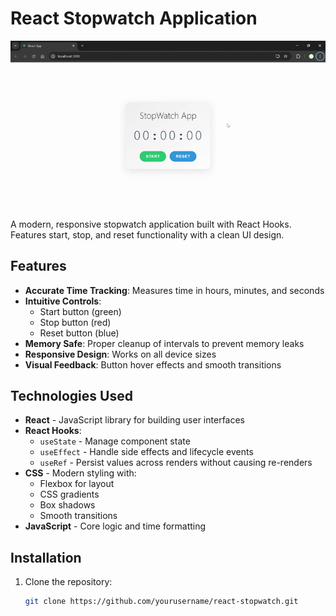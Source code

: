# React Stopwatch Application

![Stopwatch Demo](./src/assets/React-Stop-Watch-App.gif)

A modern, responsive stopwatch application built with React Hooks. Features start, stop, and reset functionality with a clean UI design.

## Features

- **Accurate Time Tracking**: Measures time in hours, minutes, and seconds
- **Intuitive Controls**:
  - Start button (green)
  - Stop button (red)
  - Reset button (blue)
- **Memory Safe**: Proper cleanup of intervals to prevent memory leaks
- **Responsive Design**: Works on all device sizes
- **Visual Feedback**: Button hover effects and smooth transitions

## Technologies Used

- **React** - JavaScript library for building user interfaces
- **React Hooks**:
  - `useState` - Manage component state
  - `useEffect` - Handle side effects and lifecycle events
  - `useRef` - Persist values across renders without causing re-renders
- **CSS** - Modern styling with:
  - Flexbox for layout
  - CSS gradients
  - Box shadows
  - Smooth transitions
- **JavaScript** - Core logic and time formatting

## Installation

1. Clone the repository:
   ```bash
   git clone https://github.com/yourusername/react-stopwatch.git